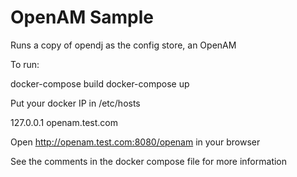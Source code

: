# OpenAM Sample

Runs a copy of opendj as the config store, an OpenAM

To run:

docker-compose build
docker-compose up

Put your docker IP in /etc/hosts

127.0.0.1 openam.test.com 

Open http://openam.test.com:8080/openam in your browser


See the comments in the docker compose file for more information

